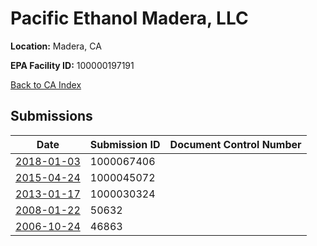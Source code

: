 # Pacific Ethanol Madera, LLC

**Location:** Madera, CA

**EPA Facility ID:** 100000197191

[Back to CA Index](../../index.md)

## Submissions

| Date | Submission ID | Document Control Number |
|------|--------------|-------------------------|
| [2018-01-03](submissions/1000067406.md) | 1000067406 |  |
| [2015-04-24](submissions/1000045072.md) | 1000045072 |  |
| [2013-01-17](submissions/1000030324.md) | 1000030324 |  |
| [2008-01-22](submissions/50632.md) | 50632 |  |
| [2006-10-24](submissions/46863.md) | 46863 |  |

